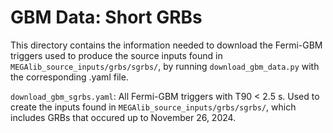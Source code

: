 # GBM Data: Short GRBs

This directory contains the information needed to download the Fermi-GBM triggers used to produce the source inputs found in `MEGAlib_source_inputs/grbs/sgrbs/`, by running `download_gbm_data.py` with the corresponding .yaml file.          

`download_gbm_sgrbs.yaml`: All Fermi-GBM triggers with T90 < 2.5 s. Used to create the inputs found in `MEGAlib_source_inputs/grbs/sgrbs/`, which includes GRBs that occured up to November 26, 2024.                    
